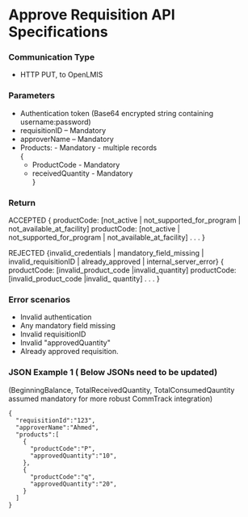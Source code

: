 # Approve Requisition API Specifications

### Communication Type

- HTTP PUT, to OpenLMIS

### Parameters

- Authentication token (Base64 encrypted string containing username:password)
- requisitionID – Mandatory
- approverName – Mandatory
- Products:  - Mandatory - multiple records  
{  
    * ProductCode - Mandatory  
    * receivedQuantity - Mandatory  
}  
 
### Return
ACCEPTED
{ productCode:   [not_active | not_supported_for_program | not_available_at_facility]
    productCode:   [not_active | not_supported_for_program | not_available_at_facility]
   . . . }
 
REJECTED   {invalid_credentials | mandatory_field_missing | invalid_requisitionID | already_approved | internal_server_error}
{ productCode:   [invalid_product_code |invalid_quantity]
  productCode:   [invalid_product_code |invalid_ quantity]
  . . . }
 
### Error scenarios 

- Invalid authentication
- Any mandatory field missing
- Invalid requisitionID
- Invalid "approvedQuantity"
- Already approved requisition.


### JSON Example 1 ( Below JSONs need to be updated)

(BeginningBalance, TotalReceivedQuantity, TotalConsumedQauntity assumed mandatory for more robust CommTrack integration)

    {
      "requisitionId":"123",
      "approverName":"Ahmed",
      "products":[
        {
          "productCode":"P",
          "approvedQuantity":"10",
        },
        {
          "productCode":"q",
          "approvedQuantity":"20",
        }
      ]
    }
